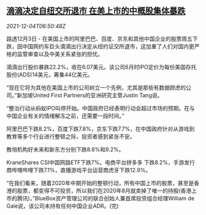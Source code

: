 <!--1638601263000-->
[滴滴决定自纽交所退市 在美上市的中概股集体暴跌](https://cn.reuters.com/article/didi-delist-chinese-stocks-1204-idCNKBS2IJ04L)
------

<div><i>2021-12-04T06:50:48Z</i></div><p>路透12月3日 - 在美国上市的阿里巴巴、百度、京东和其他中国企业的股票周五下跌，因中国网约车巨头滴滴出行决定从纽约证交所退市，这加重了人们对国内更严格的监管审查以及中美关系紧张的担忧。</p><p>滴滴出行股价暴跌22.2%，收在6.07美元。该公司6月时IPO定价为每份美国存托股份(ADS)14美元，筹集44亿美元。</p><p>“现在它将为其他在美国上市的公司树立一个先例，尤其是那些有数据顾虑的公司。”新加坡United First Partners的亚洲研究主管Justin Tang说。</p><p>“整治行动从蚂蚁IPO叫停开始。中国政府已经表明行动会超过市场的预期。在与中国企业有关的情绪解冻之前，还需要一段时间。”</p><p>阿里巴巴下跌8.2%，百度下跌7.8%，京东下跌7.7%，在中国政府针对从游戏到教育等多个行业进行整顿之际，投资者感到紧张不安。</p><p>教培机构好未来和新东方分别下跌8.8%和9.2%。</p><p>KraneShares CSI中国网路ETF下跌7%。电商平台拼多多 下跌8.2%，手游发行商哔哩哔哩下跌7.1%，直播游戏平台运营商虎牙下跌12.9%。</p><p>“在我们看来，随着2020年中期开始的整顿行动，所有中国上市的股票，甚至是香港的股票，都变得不可投资，所以我们在2020年8月就卖掉了唯一的持股(香港上市的腾讯)，”BlueBox资产管理公司的联合创始人兼首席投资组合经理William de Gale说，该公司未持有任何中国企业ADR。(完)</p>
